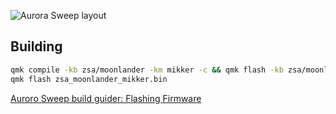 ![Aurora Sweep layout](https://s3.brnbw.com/pb-gxTQ2RCJnJ-xqP4Mk8H5xuSlC3P9OPtAUimPYTBcpjmWLEApv76bWsqxEceH1p135lSXG9Eli7fz5pazJ4rlqyzQXXkAer0O3w9lJk1pIQ6ayeN.png)

## Building

```bash
qmk compile -kb zsa/moonlander -km mikker -c && qmk flash -kb zsa/moonlander -km mikker
qmk flash zsa_moonlander_mikker.bin
```

[Auroro Sweep build guider: Flashing Firmware](https://docs.splitkb.com/hc/en-us/articles/6330981035676-Aurora-Build-Guide-20-Flashing-Firmware)
